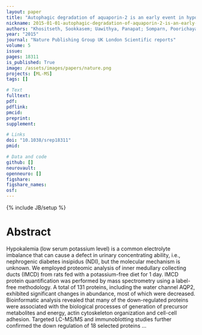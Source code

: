 ```yaml
---
layout: paper
title: "Autophagic degradation of aquaporin-2 is an early event in hypokalemia-induced nephrogenic diabetes insipidus"
nickname: 2015-01-01-autophagic-degradation-of-aquaporin-2-is-an-early-event-in-hypokalemia-induced-nephrogenic-diabetes-insipidus
authors: "Khositseth, Sookkasem; Uawithya, Panapat; Somparn, Poorichaya; Charngkaew, Komgrid; Thippamom, Nattakan; Hoffert, Jason D; Saeed, Fahad; Michael Payne, D; Chen, Shu-Hui; Fenton, Robert A; "
year: "2015"
journal: "Nature Publishing Group UK London Scientific reports"
volume: 5
issue:
pages: 18311
is_published: True
image: /assets/images/papers/nature.png
projects: [ML-MS]
tags: []

# Text
fulltext:
pdf:
pdflink:
pmcid:
preprint: 
supplement:

# Links
doi: "10.1038/srep18311"
pmid:

# Data and code
github: []
neurovault:
openneuro: []
figshare:
figshare_names:
osf:
---
```

{% include JB/setup %}

# Abstract

Hypokalemia (low serum potassium level) is a common electrolyte imbalance that can cause a defect in urinary concentrating ability, i.e., nephrogenic diabetes insipidus (NDI), but the molecular mechanism is unknown. We employed proteomic analysis of inner medullary collecting ducts (IMCD) from rats fed with a potassium-free diet for 1 day. IMCD protein quantification was performed by mass spectrometry using a label-free methodology. A total of 131 proteins, including the water channel AQP2, exhibited significant changes in abundance, most of which were decreased. Bioinformatic analysis revealed that many of the down-regulated proteins were associated with the biological processes of generation of precursor metabolites and energy, actin cytoskeleton organization and cell-cell adhesion. Targeted LC-MS/MS and immunoblotting studies further confirmed the down regulation of 18 selected proteins …
